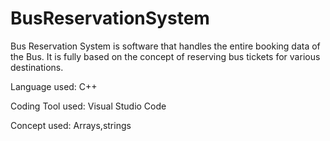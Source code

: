 # BusReservationSystem
Bus Reservation System is software that handles the entire booking data of the Bus. It is fully based on the concept of reserving bus tickets for various destinations.

Language used: C++

Coding Tool used: Visual Studio Code

Concept used: Arrays,strings
